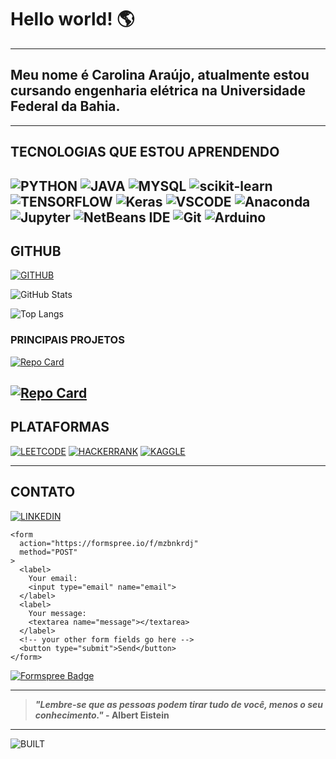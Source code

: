 # Hello world! 🌎
---
## Meu nome é Carolina Araújo, atualmente estou cursando engenharia elétrica na Universidade Federal da Bahia.
---
## TECNOLOGIAS QUE ESTOU APRENDENDO
![PYTHON](https://img.shields.io/badge/Python-3776AB?style=for-the-badge&logo=python&logoColor=white)
![JAVA](https://img.shields.io/badge/Java-ED8B00?style=for-the-badge&logo=openjdk&logoColor=white)
![MYSQL](https://img.shields.io/badge/MySQL-005C84?style=for-the-badge&logo=mysql&logoColor=white)
![scikit-learn](https://img.shields.io/badge/scikit--learn-%23F7931E.svg?style=for-the-badge&logo=scikit-learn&logoColor=white)
![TENSORFLOW](https://img.shields.io/badge/TensorFlow-FF6F00?style=for-the-badge&logo=tensorflow&logoColor=white)
<img alt="Keras" src="https://img.shields.io/badge/Keras-%23D00000.svg?style=for-the-badge&logo=Keras&logoColor=white"/>
![VSCODE](https://img.shields.io/badge/Visual_Studio_Code-0078D4?style=for-the-badge&logo=visual%20studio%20code&logoColor=white)
![Anaconda](https://img.shields.io/badge/Anaconda-%2344A833.svg?style=for-the-badge&logo=anaconda&logoColor=white)
<img alt="Jupyter" src="https://img.shields.io/badge/Jupyter-%23F37626.svg?style=for-the-badge&logo=Jupyter&logoColor=white" />
<img alt="NetBeans IDE" src="https://img.shields.io/badge/NetBeansIDE-1B6AC6.svg?style=for-the-badge&logo=apache-netbeans-ide&logoColor=white"/>
<img alt="Git" src="https://img.shields.io/badge/git-%23F05033.svg?style=for-the-badge&logo=git&logoColor=white"/>
<img alt="Arduino" src="https://img.shields.io/badge/-Arduino-00979D?style=for-the-badge&logo=Arduino&logoColor=white"/>
---
## GITHUB
[![GITHUB](https://img.shields.io/badge/GitHub-100000?style=for-the-badge&logo=github&logoColor=white)](https://github.com/carolinaemanuele)

![GitHub Stats](https://github-readme-stats.vercel.app/api?username=carolinaemanuele&theme=transparent&bg_color=140721&border_color=930AAB&show_icons=true&icon_color=c407e6&title_color=e02dd5&text_color=a904c7)

![Top Langs](https://github-readme-stats.vercel.app/api/top-langs/?username=carolinaemanuele&bg_color=140721&border_color=930AAB&title_color=e02dd5&text_color=FFF)

### PRINCIPAIS PROJETOS
[![Repo Card](https://github-readme-stats.vercel.app/api/pin/?username=carolinaemanuele&repo=Leet_Code&bg_color=000&border_color=30A3DC&show_icons=true&icon_color=c407e6&title_color=e02dd5&text_color=FFF)](https://github.com/carolinaemanuele/Leet_Code)

[![Repo Card](https://github-readme-stats.vercel.app/api/pin/?username=carolinaemanuele&repo=Sistema-de-Informacoes-Educacionais---SIED&bg_color=000&border_color=30A3DC&show_icons=true&icon_color=c407e6&title_color=e02dd5&text_color=FFF)](https://github.com/carolinaemanuele/Sistema-de-Informacoes-Educacionais---SIED)
---
## PLATAFORMAS
[![LEETCODE](https://img.shields.io/badge/LeetCode-000000?style=for-the-badge&logo=LeetCode&logoColor=#d16c06)](https://leetcode.com/carolinaemanuele/)
[![HACKERRANK](https://img.shields.io/badge/-Hackerrank-2EC866?style=for-the-badge&logo=HackerRank&logoColor=white)](https://www.hackerrank.com/profile/carol_e_sa)
[![KAGGLE](https://img.shields.io/badge/Kaggle-20BEFF?style=for-the-badge&logo=Kaggle&logoColor=white)](https://www.kaggle.com/carolinaemanuele)

---
## CONTATO
[![LINKEDIN](https://img.shields.io/badge/LinkedIn-0077B5?style=for-the-badge&logo=linkedin&logoColor=white)](https://www.linkedin.com/in/carolina-emanuele)

```
<form
  action="https://formspree.io/f/mzbnkrdj"
  method="POST"
>
  <label>
    Your email:
    <input type="email" name="email">
  </label>
  <label>
    Your message:
    <textarea name="message"></textarea>
  </label>
  <!-- your other form fields go here -->
  <button type="submit">Send</button>
</form>
```

[![Formspree Badge](https://img.shields.io/badge/Contact%20me-via%20Formspree-brightgreen)](https://formspree.io/f/mzbnkrdj)

---

> ***"Lembre-se que as pessoas podem tirar tudo de você, menos o seu conhecimento."​* - Albert Eistein**

---
![BUILT](http://ForTheBadge.com/images/badges/built-with-love.svg)
